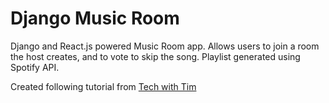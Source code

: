 # Django Music Room
Django and React.js powered Music Room app. Allows users to join a room the host creates, and to vote to skip the song. Playlist generated using Spotify API.


Created following tutorial from <a href = "https://www.youtube.com/redirect?q=https%3A%2F%2Fgithub.com%2Ftechwithtim&amp;redir_token=QUFFLUhqa1VicFJkR0wwRFdqVnpyZHBCMWpDRFNqeXBOQXxBQ3Jtc0tuZlFaYi1rTHpHTFpxS2tadDRPdU1vT1pZTTZuR0EzeEpYZUtlSmpaUVN3aEpxZDBlZmxqVzNSNWswOGlsSnZGQXk5cE9vMGNPdlg4c01YR1BJTFB4QU55cDFCSWthTjlUc2N3T3BLSGxJLVZOZWF5WQ%3D%3D&amp;event=video_description&amp;v=k6ELzQgPHMM">Tech with Tim</a>
